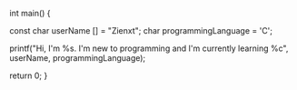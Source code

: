 int main() 
{

const char userName [] = "Zienxt";
char programmingLanguage = 'C';

printf("Hi, I'm %s. I'm new to programming and I'm currently learning %c", userName, programmingLanguage);

return 0;
}
